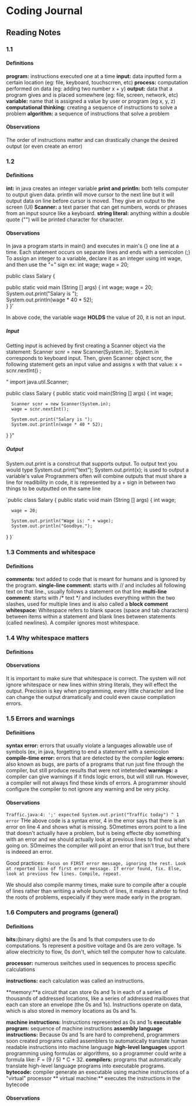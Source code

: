 # Coding Journal
## Reading Notes
### 1.1
#### Definitions
**program:** instructions executed one at a time
**input:** data inputted form a certain location (eg: file, keyboard, touchscrren, etc)
**process:** computation performed on  data (eg: adding two number x + y)
**output:** data that a program gives and is placed somewhere (eg: file, screen, network, etc)
**variable:** name that is assigned a value by user or program (eg x, y, z)
**computational thinking:** creating a sequence of instructions to solve a problem
**algorithm:** a sequence of instructions that solve a problem
#### Observations
The order of instructions matter and can drastically change the desired output (or even create an error)

### 1.2
#### Definitions
**int:** in java creates an integer variable
**print and println:** both tells computer to output given data. println will move cursor to the next line but it will output data on line before cursor is moved.
They give an output to the screen (UI)
**Scanner:** a text parser that can get numbers, words or phrases from an input source like a keyboard. 
**string literal:** anything within a double quote ("") will be printed character for character.

#### Observations
In java a program starts in main() and executes in main's {} one line at a time.
Each statement occurs on separate lines and ends with a semicolon (;)
To assign an integer to a variable, declare it as an integer using int wage, and then use the "=" sign
ex: int wage;
    wage = 20;

  public class Salary {                       

  public static void main (String [] args) {
      int wage;
      wage = 20;                        
      System.out.print("Salary is ");       
      System.out.println(wage * 40 * 52);   
  }
}'

In above code, the variable wage **HOLDS** the value of 20, it is not an input.

##### Input

Getting input is achieved by first creating a Scanner object via the statement: Scanner scnr = new Scanner(System.in);. System.in corresponds to keyboard input. Then, given Scanner object scnr, the following statement gets an input value and assigns x with that value: x = scnr.nextInt() ;

" import java.util.Scanner;

public class Salary {
   public static void main(String [] args) {
      int wage;

      Scanner scnr = new Scanner(System.in);
      wage = scnr.nextInt();

      System.out.print("Salary is ");
      System.out.println(wage * 40 * 52);
   }
}"


##### Output
System.out.print is a constrcut that supports output. To output text you would type System.out.print("text");
System.out.print(x); is used to output a variable's value
Programmers often will combine outputs that must share a line for readibility in code, it is represented by a + sign in between two things to be outputted on the same line

`public class Salary {
   public static void main (String [] args) {
      int wage;

      wage = 20;

      System.out.println("Wage is: " + wage); 
      System.out.println("Goodbye."); 
   }
}`

### 1.3 Comments and whitespace

#### Definitions
**comments:** text added to code that is meant for humans and is ignored by the program.
**single-line comment:** starts with // and includes all following text on that line., usually follows a statement on that line
**multi-line comment:** starts with /* text */ and includes everything within the two slashes, used for multiple lines and is also called a
    **block comment**
**whitespace:** Whitespace refers to blank spaces (space and tab characters) between items within a statement and blank lines between statements (called newlines).      A compiler ignores most whitespace.

### 1.4 Why whitespace matters
#### Definitions


#### Observations
It is important to make sure that whitespace is correct. The system will not ignore whitespace or new lines within string literals, they will effect the output.
Precision is key when programming, every little character and line can change the output dramatically and could even cause compilation errors.

### 1.5 Errors and warnings

#### Definiitions
**syntax error:** errors that usually violate a languages allowable use of symbols (ex, in java, forgetting to end a statement with a semicolon
**compile-time error:** errors that are detected by the compiler
**logic errors:** also known as bugs, are parts of a programs that run just fine through the compiler, but still produce results that were not intetended
**warnings:** a compiler can give warnings if it finds logic errors, but will still run. However, a compiler will not always find these kinds of errors. A programmer should configure the compiler to not ignore any warning and be very picky.

#### Observations
`Traffic.java:4: ';' expected
      System.out.print("Traffic today")
                                       ^
1 error`
THe above code is a syntax error, 4 in the error says that there is an error on line 4 and shows what is missing.
SOmetimes errors point to a line that doesn't actually have a problem, but is being effecte dby something with an error and we
should actually look at previous lines to find out what's going on. SOmeimes the compiler will point an error that isn't true, but there is indeeed
an error.

Good practices:`
Focus on FIRST error message, ignoring the rest.
Look at reported line of first error message. If error found, fix. Else, look at previous few lines.
Compile, repeat.`

We should also compile manmy times, make sure to compile after a couple of lines rather than writiing a whole bunch of lines, it makes it ahrder to find the roots of problems, especially if they were made early in the program.

### 1.6 Computers and programs (general)
#### Definitions
**bits:**(binary digits) are the 0s and 1s that  computers use to do computations. 1s represent a positive voltage and 0s are zero voltage. 
    1s allow electricity to flow, 0s don't, which tell the computer how to calculate.
    
**processor:** numerous switches used in sequences to process specific calculations

**instructions:** each calculation  was called an instructions.

**memory:**a circuit that can store 0s and 1s in each of a series of thousands of addressed locations, like a series of addressed mailboxes that each can store an envelope (the 0s and 1s). Instructions operate on data, which is also stored in memory locations as 0s and 1s.

**machine instructions:** Instructions represented as 0s and 1s
**executable program:** sequence of machine instructions
**assembly language instructions:** Because 0s and 1s are hard to comprehend, programmers soon created programs called assemblers to automatically translate human readable instructions into machine language
**high-level languages** upport programming using formulas or algorithms, so a programmer could write a formula like: F = (9 / 5) * C + 32.
**compilers:** programs that automatically translate high-level language programs into executable programs.
**bytecode:**  compiler generate an executable using machine instructions of a "virtual" processor
** virtual machine:** executes the instructions in the bytecode
#### Observations



